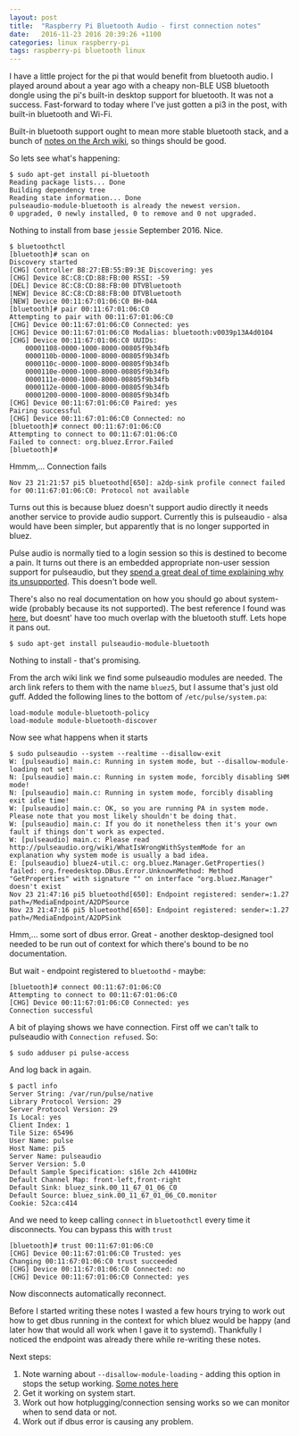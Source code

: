 ```yaml
---
layout: post
title:  "Raspberry Pi Bluetooth Audio - first connection notes"
date:   2016-11-23 2016 20:39:26 +1100
categories: linux raspberry-pi
tags: raspberry-pi bluetooth linux
---
```


I have a little project for the pi that would benefit from bluetooth
audio.  I played around about a year ago with a cheapy non-BLE USB
bluetooth dongle using the pi's built-in desktop support for
bluetooth.  It was not a success.  Fast-forward to today where I've
just gotten a pi3 in the post, with built-in bluetooth and Wi-Fi.

Built-in bluetooth support ought to mean more stable bluetooth stack,
and a bunch of
[notes on the Arch wiki](https://wiki.archlinux.org/index.php/Bluetooth_headset),
so things should be good.

So lets see what's happening:
 
``` terminal
$ sudo apt-get install pi-bluetooth
Reading package lists... Done
Building dependency tree        
Reading state information... Done
pulseaudio-module-bluetooth is already the newest version.
0 upgraded, 0 newly installed, 0 to remove and 0 not upgraded.
```

Nothing to install from base `jessie` September 2016.  Nice.

```terminal
$ bluetoothctl
[bluetooth]# scan on
Discovery started
[CHG] Controller B8:27:EB:55:B9:3E Discovering: yes
[CHG] Device 8C:C8:CD:88:FB:00 RSSI: -59
[DEL] Device 8C:C8:CD:88:FB:00 DTVBluetooth
[NEW] Device 8C:C8:CD:88:FB:00 DTVBluetooth
[NEW] Device 00:11:67:01:06:C0 BH-04A
[bluetooth]# pair 00:11:67:01:06:C0
Attempting to pair with 00:11:67:01:06:C0
[CHG] Device 00:11:67:01:06:C0 Connected: yes
[CHG] Device 00:11:67:01:06:C0 Modalias: bluetooth:v0039p13A4d0104
[CHG] Device 00:11:67:01:06:C0 UUIDs:
	00001108-0000-1000-8000-00805f9b34fb
	0000110b-0000-1000-8000-00805f9b34fb
	0000110c-0000-1000-8000-00805f9b34fb
	0000110e-0000-1000-8000-00805f9b34fb
	0000111e-0000-1000-8000-00805f9b34fb
	0000112e-0000-1000-8000-00805f9b34fb
	00001200-0000-1000-8000-00805f9b34fb
[CHG] Device 00:11:67:01:06:C0 Paired: yes
Pairing successful
[CHG] Device 00:11:67:01:06:C0 Connected: no
[bluetooth]# connect 00:11:67:01:06:C0
Attempting to connect to 00:11:67:01:06:C0
Failed to connect: org.bluez.Error.Failed
[bluetooth]# 
```

Hmmm,...  Connection fails

```
Nov 23 21:21:57 pi5 bluetoothd[650]: a2dp-sink profile connect failed for 00:11:67:01:06:C0: Protocol not available
```

Turns out this is because bluez doesn't support audio directly it
needs another service to provide audio support.  Currently this is
pulseaudio - alsa would have been simpler, but apparently that is no
longer supported in bluez.

Pulse audio is normally tied to a login session so this is destined to
become a pain.  It turns out there is an embedded appropriate non-user
session support for pulseaudio, but they
[spend a great deal of time explaining why its unsupported](https://www.freedesktop.org/wiki/Software/PulseAudio/Documentation/User/WhatIsWrongWithSystemWide/).
This doesn't bode well.

There's also no real documentation on how you should go about
system-wide (probably because its not supported).  The best reference
I found was [here](https://possiblelossofprecision.net/?p=1956), but
doesnt' have too much overlap with the bluetooth stuff.  Lets hope it
pans out.

```terminal
$ sudo apt-get install pulseaudio-module-bluetooth
```

Nothing to install - that's promising.

From the arch wiki link we find some pulseaudio modules are needed.
The arch link refers to them with the name `bluez5`, but I assume
that's just old guff.  Added the following lines to the bottom of
`/etc/pulse/system.pa`:

```
load-module module-bluetooth-policy
load-module module-bluetooth-discover
```

Now see what happens when it starts

```terminal
$ sudo pulseaudio --system --realtime --disallow-exit
W: [pulseaudio] main.c: Running in system mode, but --disallow-module-loading not set!
N: [pulseaudio] main.c: Running in system mode, forcibly disabling SHM mode!
N: [pulseaudio] main.c: Running in system mode, forcibly disabling exit idle time!
W: [pulseaudio] main.c: OK, so you are running PA in system mode. Please note that you most likely shouldn't be doing that.
W: [pulseaudio] main.c: If you do it nonetheless then it's your own fault if things don't work as expected.
W: [pulseaudio] main.c: Please read http://pulseaudio.org/wiki/WhatIsWrongWithSystemMode for an explanation why system mode is usually a bad idea.
E: [pulseaudio] bluez4-util.c: org.bluez.Manager.GetProperties() failed: org.freedesktop.DBus.Error.UnknownMethod: Method "GetProperties" with signature "" on interface "org.bluez.Manager" doesn't exist
Nov 23 21:47:16 pi5 bluetoothd[650]: Endpoint registered: sender=:1.27 path=/MediaEndpoint/A2DPSource
Nov 23 21:47:16 pi5 bluetoothd[650]: Endpoint registered: sender=:1.27 path=/MediaEndpoint/A2DPSink
```

Hmm,... some sort of dbus error.  Great - another desktop-designed
tool needed to be run out of context for which there's bound to be no
documentation.

But wait - endpoint registered to `bluetoothd` - maybe:

```terminal
[bluetooth]# connect 00:11:67:01:06:C0
Attempting to connect to 00:11:67:01:06:C0
[CHG] Device 00:11:67:01:06:C0 Connected: yes
Connection successful
```

A bit of playing shows we have connection.  First off we can't talk to
pulseaudio with `Connection refused`.  So:

```terminal
$ sudo adduser pi pulse-access
```

And log back in again.

```terminal
$ pactl info
Server String: /var/run/pulse/native
Library Protocol Version: 29
Server Protocol Version: 29
Is Local: yes
Client Index: 1
Tile Size: 65496
User Name: pulse
Host Name: pi5
Server Name: pulseaudio
Server Version: 5.0
Default Sample Specification: s16le 2ch 44100Hz
Default Channel Map: front-left,front-right
Default Sink: bluez_sink.00_11_67_01_06_C0
Default Source: bluez_sink.00_11_67_01_06_C0.monitor
Cookie: 52ca:c414
```

And we need to keep calling `connect` in `bluetoothctl` every time it
disconnects.  You can bypass this with `trust`

```terminal
[bluetooth]# trust 00:11:67:01:06:C0
[CHG] Device 00:11:67:01:06:C0 Trusted: yes
Changing 00:11:67:01:06:C0 trust succeeded
[CHG] Device 00:11:67:01:06:C0 Connected: no
[CHG] Device 00:11:67:01:06:C0 Connected: yes
```

Now disconnects automatically reconnect.


Before I started writing these notes I wasted a few hours trying to
work out how to get dbus running in the context for which bluez would
be happy (and later how that would all work when I gave it to
systemd).  Thankfully I noticed the endpoint was already there while
re-writing these notes.

Next steps:

1. Note warning about `--disallow-module-loading` - adding this option
   in stops the setup working.  [Some notes here](https://forum.armbian.com/index.php/topic/2872-pulseaudio-status-in-armbian-h3/?p=19497)
2. Get it working on system start.
3. Work out how hotplugging/connection sensing works so we can monitor
   when to send data or not.
4. Work out if dbus error is causing any problem.
